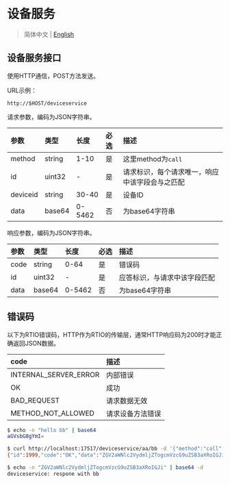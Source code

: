 # 设备服务

> 简体中文 | [English](../http_deviceservice.md)

## 设备服务接口

使用HTTP通信，POST方法发送。

URL示例：

```text
http://$HOST/deviceservice
```

请求参数，编码为JSON字符串。

|参数 |类型   |长度|必选 | 描述|
|:---|:------|:-------|:---|:-----|
| method|string | 1-10  |是|这里method为`call`|
| id |uint32 |-   |是|请求标识，每个请求唯一，响应中该字段会与之匹配|
| deviceid|string | 30-40  |是|设备ID|
| data |base64 | 0-5462|否|为base64字符串|

响应参数，编码为JSON字符串。

|参数 |类型   |长度|必选 | 描述|
|:---|:------|:-------|:---|:-----|
| code|string | 0-64 |是|错误码|
| id |uint32 | - |是|应答标识，与请求中该字段匹配|
| data |base64 | 0-5462|否|为base64字符串|

## 错误码

以下为RTIO错误码，HTTP作为RTIO的传输层，通常HTTP响应码为200时才能正确返回JSON数据。

| code                    | 描述      |
|:------------------------|:---------|
| INTERNAL_SERVER_ERROR  | 内部错误  |
| OK                     | 成功      |
| BAD_REQUEST            | 请求数据无效 |
| METHOD_NOT_ALLOWED     | 请求设备方法错误 |

```sh
$ echo -n "hello bb" | base64
aGVsbG8gYmI=

$ curl http://localhost:17517/deviceservice/aa/bb -d '{"method":"call","id":1999,"deviceid":"cfa09baa-4913-4ad7-a936-2e26f9671b05","data":"aGVsbG8gYmI="}'
{"id":1999,"code":"OK","data":"ZGV2aWNlc2VydmljZTogcmVzcG9uZSB3aXRoIGJi"}

$ echo -n "ZGV2aWNlc2VydmljZTogcmVzcG9uZSB3aXRoIGJi" | base64 -d
deviceservice: respone with bb
```

